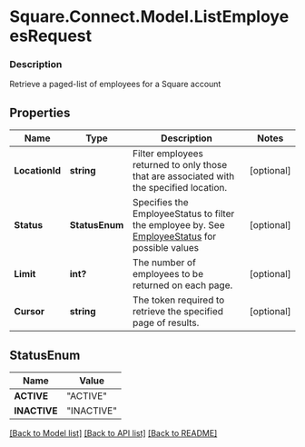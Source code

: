 # Square.Connect.Model.ListEmployeesRequest

### Description

Retrieve a paged-list of employees for a Square account

## Properties

Name | Type | Description | Notes
------------ | ------------- | ------------- | -------------
**LocationId** | **string** | Filter employees returned to only those that are associated with the specified location. | [optional] 
**Status** | **StatusEnum** | Specifies the EmployeeStatus to filter the employee by. See [EmployeeStatus](#type-employeestatus) for possible values | [optional] 
**Limit** | **int?** | The number of employees to be returned on each page. | [optional] 
**Cursor** | **string** | The token required to retrieve the specified page of results. | [optional] 


## StatusEnum

Name | Value
------------ | -------------
**ACTIVE** | "ACTIVE"
**INACTIVE** | "INACTIVE"



[[Back to Model list]](../README.md#documentation-for-models) [[Back to API list]](../README.md#documentation-for-api-endpoints) [[Back to README]](../README.md)

